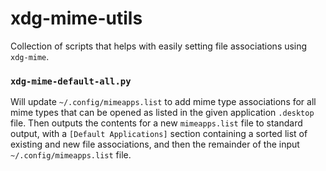 # xdg-mime-utils

Collection of scripts that helps with easily setting file associations using
`xdg-mime`.

### `xdg-mime-default-all.py`

Will update `~/.config/mimeapps.list` to add mime type associations for all
mime types that can be opened as listed in the given application `.desktop`
file. Then outputs the contents for a new `mimeapps.list` file to standard
output, with a `[Default Applications]` section containing a sorted list of
existing and new file associations, and then the remainder of the input
`~/.config/mimeapps.list` file.

